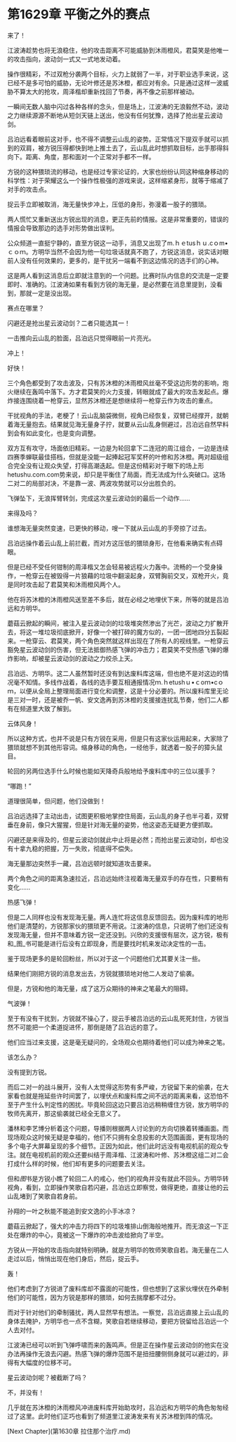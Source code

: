 # 第1629章 平衡之外的赛点

来了！

江波涛趁势也将无浪稳住，他的攻击距离不可能威胁到沐雨橙风，君莫笑是他唯一的攻击指向，波动剑一式又一式地发动着。

操作很精彩，不过双枪分袭两个目标，火力上就弱了一半，对于职业选手来说，这已经不是多可怕的威胁，无论叶修还是苏沐橙，都应对有余。只是通过这样一波威胁不算太大的抢攻，周泽楷却重新找回了节奏，再不像之前那样被动。

一瞬间无数人脑中闪过各种各样的念头，但是场上，江波涛的无浪毅然不动，波动之力继续源源不断地从短剑天链上送出，他没有任何犹豫，选择了抢出星云波动剑。

吕泊远看着眼前这对手，也不得不调整云山乱的姿势。正常情况下提双手就可以抓到的双肩，被方锐压得都快到地上推土去了，云山乱此时想抓取目标，出手那得斜向下。距离、角度，那和面对一个正常对手都不一样。

方锐的这种猥琐流的移动，也是经过专家论证的，大家也纷纷认同这种缩身移动的科学性：对于荣耀这么一个操作性极强的游戏来说，这样缩紧身形，就等于缩减了对手的攻击点。

捉云手立即被取消，海无量快步冲上，压低的身形，弥漫着一股子的猥琐。

两人慌忙又重新送出方锐出现的消息，更正先前的情报。这是非常重要的，错误的情报会导致那边的选手对形势做出误判。

公众频道一直挺宁静的，直至方锐这一动手，消息又出现了m.ｈｅtusｈｕ.cｏm•ｃｏｍ。方明华当然不会因为他一句垃圾话就真不跑了，方锐这消息，说实话对眼前人没有任何效果的，更多的，是干扰另一端看不到这边情况的选手们的心神。

这是两人看到这消息后立即就注意到的一个问题。比赛时队内信息的交流是一定要即时、准确的。江波涛如果有看到方锐的海无量，是必然要在消息里提到，没看到，那就一定是没出现。

赛点在哪里？

闪避还是抢出星云波动剑？二者只能选其一！

一击推向云山乱的脸面，吕泊远只觉得眼前一片亮光。

冲上！

好快！

三个角色都受到了攻击波及，只有苏沐橙的沐雨橙风丝毫不受这边形势的影响，炮火继续在轰鸣中落下。方才君莫笑的火力支援，转眼就成了最大的攻击发起点。爆炸接连围绕着一枪穿云，显然苏沐橙还是想继续将一枪穿云作为攻击的重点。

干扰视角的手法，老梗了！云山乱脑袋微侧，视角已经恢复，双臂已经撑开，就朝着海无量抱去。结果就见海无量身子拧，就要从云山乱身侧避过，吕泊远自然早料到会有如此变化，也是变向调整。

双方互有攻守，场面依旧精彩。一边是为轮回拿下二连冠的周江组合，一边是连续四赛季蝉联最佳搭档，但就是没能一起捧起冠军奖杯的叶修和苏沐橙。两对超级组合完全没有让观众失望，打得高潮迭起。但是这份精彩对于眼下的场上形hetushu.com.com势来说，却只是平衡住了局面，而无法成为什么突破口。这场二对二的局部对决，不是靠一波、两波攻势就可以分出胜负的。

飞弹坠下，无浪挥臂转剑，完成这次星云波动剑的最后一个动作……

来得及吗？

谁想海无量突然变速，已更快的移动，嗖一下就从云山乱的手旁掠了过去。

吕泊远操作着云山乱上前拦截，而对方这压低的猥琐身形，在他看来确实有点碍眼。

但是已经不受任何钳制的周泽楷又怎会轻易被远程火力轰中。流畅的一个受身操作，一枪穿云在被毁得一片狼藉的垃圾中翻滚起身，双臂胸前交叉，双枪开火，竟是同时攻击起了君莫笑和沐雨橙风两个人。

他在将苏沐橙的沐雨橙风送至差不多后，就在必经之地埋伏下来，所等的就是吕泊远和方明华。

蘑菇云掀起的瞬间，被注入星云波动剑的垃圾堆突然渗出了光芒，波动之力扩散开去，将这一堆垃圾彻底掀开，好像一个被打碎的魔方似的，一团一团地四分五裂起来。一枪穿云、君莫笑，两个角色突然就这样出现在了所有人的视线里。一枪穿云豁免星云波动剑的伤害，但无法抵御热感飞弹的冲击力；君莫笑不受热感飞弹的爆炸影响，却被星云波动剑的波动之力绞杀上天。

吕泊远、方明华。这二人虽然暂时还没有到达废料库这端，但也绝不是对这边的情况毫不知情。多线作战着，各线的选手要互相通报情况ｍ.ｈetushｕ•ｃoｍ•cｏｍ，以便从全局上整理局面进行变化和调整，这是十分必要的。所以废料库里无论是三对一时，还是被乔一帆、安文逸再到苏沐橙的支援接连扰乱节奏，他们二人都有在频道里大致了解到。

云体风身！

所以这种方式，也并不说是只有方锐在采用，但是只有这家伙运用起来，大家除了猥琐就想不到其他形容词。缩身移动的角色，一经他手，就透着一股子的獐头鼠目。

轮回的另两位选手什么时候也能如天降奇兵般地给予废料库中的三位以援手？

“哪跑！”

道理很简单，但问题，他们没做到！

吕泊远选择了主动出击，试图更积极地掌控住局面，云山乱的身子也半弓着，双臂垂在身前，像只大猩猩，但是针对海无量的姿势，他这姿态无疑更方便抓取。

闪避还是来得及的，但星云波动剑就此中止将是必然；而抢出星云波动剑，却也没有十拿九稳的把握，万一失败，彻底得不偿失。

海无量那边突然手一藏，吕泊远顿时就知道攻击要来。

两个角色之间的距离急速拉近，吕泊远始终注视着海无量双手的存在性，只要稍有变化……

热感飞弹！

但是二人同样也没有发现海无量。两人连忙将这信息反馈回去。因为废料库的地形他们是清楚的，方锐那家伙的猥琐更不用说。江波涛的信息，只说明了他们还没有发现海无量，但并不意味着方锐一定还没到。兴欣的支援很有层次，这方锐，极有和_图_书可能是进行后没有立即现身，而是要找时机来发动决定性的一击。

鉴于现场更多的是轮回粉丝，所以对于这一个问题他们尤其要关注一些。

结果他们刚把方锐的消息发出去，方锐就猥琐地对他二人发动了偷袭。

但是，方锐和他的海无量，成了这万众期待的神来之笔最大的阻碍。

气波弹！

至于有没有干扰到，方锐就不操心了，捉云手被吕泊远的云山乱死死封住，方锐当然不可能把一个柔道捉进怀，那倒是随了吕泊远的意了。

他们应当过来支援，这是毫无疑问的，全场观众也期待着他们可以成为神来之笔。

该怎么办？

没有提到方锐。

而后二对一的战斗展开，没有人太觉得这形势有多严峻，方锐留下来的偷袭，在大家看也就是拖延些许时间罢了，以埋伏点和废料库之间不远的距离来看，这恐怕不至于产生什么判定性的困扰。毕竟轮回这边只要吕泊远稍稍缠住方锐，放方明华的牧师先离开，那这偷袭就已经全无意义了。

潘林和李艺博分析着这个问题，导播则根据两人讨论到的方向切换着转播画面。而现场观众这时候无疑是幸福的，他们不只拥有全息投影的大范围画面，更有现场的多个电子大屏幕呈现的多个细节。正因为如此，他们此时远没有电视机前的观众专注。就在电视机前的观众还要纠结于周泽楷、江波涛和叶修、苏沐橙这组二对二会打成什么样的时候，他们却有更多的问题要去关注。

但和*图*书是方锐小瞧了轮回二人的戒心，他们的视角并没有就此不回头。方明华转视角，看到，立即操作笑歌自若闪避，吕泊远立即察觉，做得更绝，直接让他的云山乱堵到了笑歌自若身前。

孙翔的一叶之秋能不能追到安文逸的小手冰凉？

蘑菇云掀起了，强大的冲击力将四下的垃圾堆排山倒海般地推开。而无浪这一下正处在爆炸的中心，竟被这一下爆炸的冲击波给掀向了半空。

方锐从一开始的攻击指向就特别明确，就是方明华的牧师笑歌自若。海无量在二人走过以后，悄悄出现在他们身后，然后，捉云手。

轰！

他们考虑到了方锐进了废料库却不露面的可能性，但也想到了这家伙埋伏在外牵制他们的可能性，因为方锐是那样的猥琐，如何去揣摩都不过分。

而对于针对他们的牵制骚扰，两人显然早有想法。一察觉，吕泊远直接上云山乱的身体去掩护，方明华也一点不含糊，笑歌自若继续移动，要把方锐留给吕泊远一个人去对付。

江波涛已经可以听到飞弹呼啸而来的轰鸣声。但是正在操作星云波动剑的他实在没办法再操作无浪去闪避。热感飞弹的爆炸范围不是扭扭腰侧侧身就可以避过的，非得有大幅度的位移不可。

星云波动剑呢？被截断了吗？

不，并没有！

几乎就在苏沐橙的沐雨橙风冲进废料库开始助攻时，吕泊远和方明华的角色匆匆经过了这里。此时他们正巧也看到了频道里江波涛发来有关苏沐橙到阵的情况。



[Next Chapter](第1630章 拉住那个治疗.md)